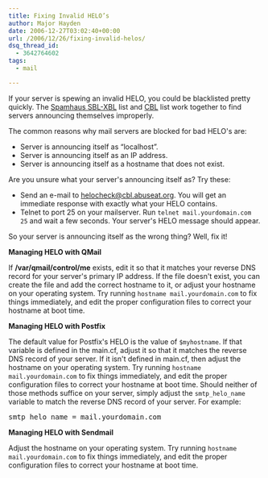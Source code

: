 ```yaml
---
title: Fixing Invalid HELO’s
author: Major Hayden
date: 2006-12-27T03:02:40+00:00
url: /2006/12/26/fixing-invalid-helos/
dsq_thread_id:
  - 3642764602
tags:
  - mail

---
```

If your server is spewing an invalid HELO, you could be blacklisted pretty quickly. The [Spamhaus SBL-XBL][1] list and [CBL][2] list work together to find servers announcing themselves improperly.

The common reasons why mail servers are blocked for bad HELO's are:

  * Server is announcing itself as &#8220;localhost&#8221;.
  * Server is announcing itself as an IP address.
  * Server is announcing itself as a hostname that does not exist.

Are you unsure what your server's announcing itself as? Try these:

  * Send an e-mail to helocheck@cbl.abuseat.org. You will get an immediate response with exactly what your HELO contains.
  * Telnet to port 25 on your mailserver. Run `telnet mail.yourdomain.com 25` and wait a few seconds. Your server's HELO message should appear.

So your server is announcing itself as the wrong thing? Well, fix it!

**Managing HELO with QMail**

If **/var/qmail/control/me** exists, edit it so that it matches your reverse DNS record for your server's primary IP address. If the file doesn't exist, you can create the file and add the correct hostname to it, or adjust your hostname on your operating system. Try running `hostname mail.yourdomain.com` to fix things immediately, and edit the proper configuration files to correct your hostname at boot time.

**Managing HELO with Postfix**

The default value for Postfix's HELO is the value of `$myhostname`. If that variable is defined in the main.cf, adjust it so that it matches the reverse DNS record of your server. If it isn't defined in main.cf, then adjust the hostname on your operating system. Try running `hostname mail.yourdomain.com` to fix things immediately, and edit the proper configuration files to correct your hostname at boot time. Should neither of those methods suffice on your server, simply adjust the `smtp_helo_name` variable to match the reverse DNS record of your server. For example:

<pre lang="html">smtp_helo_name = mail.yourdomain.com</pre>

**Managing HELO with Sendmail**

Adjust the hostname on your operating system. Try running `hostname mail.yourdomain.com` to fix things immediately, and edit the proper configuration files to correct your hostname at boot time.

 [1]: http://www.spamhaus.org/
 [2]: http://cbl.abuseat.org/
